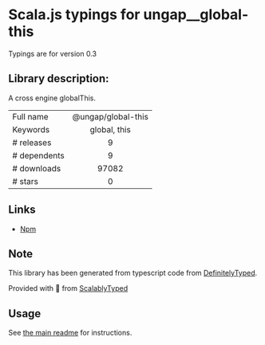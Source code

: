 
# Scala.js typings for ungap__global-this

Typings are for version 0.3

## Library description:
A cross engine globalThis.

|                    |                 |
| ------------------ | :-------------: |
| Full name          | @ungap/global-this |
| Keywords           | global, this |
| # releases         | 9 |
| # dependents       | 9 |
| # downloads        | 97082 |
| # stars            | 0 |

## Links
- [Npm](https://www.npmjs.com/package/%40ungap%2Fglobal-this)
    


## Note
This library has been generated from typescript code from [DefinitelyTyped](https://definitelytyped.org).

Provided with :purple_heart: from [ScalablyTyped](https://github.com/oyvindberg/ScalablyTyped)

## Usage
See [the main readme](../../readme.md) for instructions.



